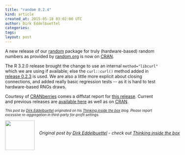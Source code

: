 ```yaml
---
title: "random 0.2.4"
kind: article
created_at: 2015-05-18 03:02:00 UTC
author: Dirk Eddelbuettel
categories: 
tags: 
layout: post
---
```

<p>A new release of our <a href="http://dirk.eddelbuettel.com/code/random.html">random</a> package for truly (hardware-based) random numbers as provided by <a href="http://www.random.org">random.org</a> is now on <a href="http://cran.r-project.org/">CRAN</a>.</p>
<p>The R 3.2.0 release brought the change to use an internal <code>method=&quot;libcurl&quot;</code> which we are using if available; else the <code>curl::curl()</code> method added in <a href="http://dirk.eddelbuettel.com/blog/2015/01/08#random_0.2.3">release 0.2.3</a> is used. We are also a little more explicit about closing connections, and added really basic regression tests -- as it is hard to test hardware-based RNGs draws.</p>
<p>Courtesy of <a href="http://dirk.eddelbuettel.com/cranberries/">CRANberries</a> comes a diffstat report for <a href="http://dirk.eddelbuettel.com/cranberries/2015/05/17#random_0.2.4">this release</a>. Current and previous releases are <a href="http://dirk.eddelbuettel.com/code/random">available here</a> as well as on <a href="http://cran.r-project.org/">CRAN</a>.</p>
<p style="font-size:80%; font-style:italic;">
This post by <a href="http://dirk.eddelbuettel.com">Dirk Eddelbuettel</a> originated on his <a href="http://dirk.eddelbuettel.com/blog/">Thinking inside the box</a> blog. Please report excessive re-aggregation in third-party for-profit settings.
</p><div class="author">
  <img src="" style="width: 96px; height: 96;">
  <span style="position: absolute; padding: 32px 15px;">
    <i>Original post by <a href="http://twitter.com/">Dirk Eddelbuettel</a> - check out <a href="http://dirk.eddelbuettel.com/blog">Thinking inside the box   </a></i>
  </span>
</div>

